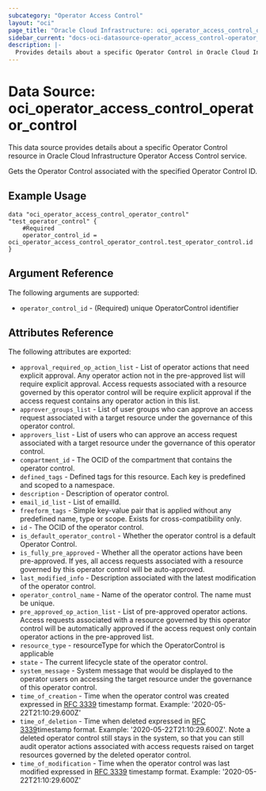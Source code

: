 ```yaml
---
subcategory: "Operator Access Control"
layout: "oci"
page_title: "Oracle Cloud Infrastructure: oci_operator_access_control_operator_control"
sidebar_current: "docs-oci-datasource-operator_access_control-operator_control"
description: |-
  Provides details about a specific Operator Control in Oracle Cloud Infrastructure Operator Access Control service
---
```


# Data Source: oci_operator_access_control_operator_control
This data source provides details about a specific Operator Control resource in Oracle Cloud Infrastructure Operator Access Control service.

Gets the Operator Control associated with the specified Operator Control ID.

## Example Usage

```hcl
data "oci_operator_access_control_operator_control" "test_operator_control" {
	#Required
	operator_control_id = oci_operator_access_control_operator_control.test_operator_control.id
}
```

## Argument Reference

The following arguments are supported:

* `operator_control_id` - (Required) unique OperatorControl identifier


## Attributes Reference

The following attributes are exported:

* `approval_required_op_action_list` - List of operator actions that need explicit approval. Any operator action not in the pre-approved list will require explicit approval. Access requests associated with a resource governed by this operator control will be require explicit approval if the access request contains any operator action in this list.  
* `approver_groups_list` - List of user groups who can approve an access request associated with a target resource under the governance of this operator control.
* `approvers_list` - List of users who can approve an access request associated with a target resource under the governance of this operator control.
* `compartment_id` - The OCID of the compartment that contains the operator control.
* `defined_tags` - Defined tags for this resource. Each key is predefined and scoped to a namespace. 
* `description` - Description of operator control.
* `email_id_list` - List of emailId. 
* `freeform_tags` - Simple key-value pair that is applied without any predefined name, type or scope. Exists for cross-compatibility only. 
* `id` - The OCID of the operator control.
* `is_default_operator_control` - Whether the operator control is a default Operator Control. 
* `is_fully_pre_approved` - Whether all the operator actions have been pre-approved. If yes, all access requests associated with a resource governed by this operator control  will be auto-approved. 
* `last_modified_info` - Description associated with the latest modification of the operator control.
* `operator_control_name` - Name of the operator control. The name must be unique.
* `pre_approved_op_action_list` - List of pre-approved operator actions. Access requests associated with a resource governed by this operator control will be automatically approved if the access request only contain operator actions in the pre-approved list.        
* `resource_type` - resourceType for which the OperatorControl is applicable
* `state` - The current lifecycle state of the operator control.
* `system_message` - System message that would be displayed to the operator users on accessing the target resource under the governance of this operator control.
* `time_of_creation` - Time when the operator control was created expressed in [RFC 3339](https://tools.ietf.org/html/rfc3339) timestamp format. Example: '2020-05-22T21:10:29.600Z' 
* `time_of_deletion` - Time when deleted expressed in [RFC 3339](https://tools.ietf.org/html/rfc3339)timestamp format. Example: '2020-05-22T21:10:29.600Z'. Note a deleted operator control still stays in the system, so that you can still audit operator actions associated with access requests raised on target resources governed by the deleted operator control. 
* `time_of_modification` - Time when the operator control was last modified expressed in [RFC 3339](https://tools.ietf.org/html/rfc3339) timestamp format. Example: '2020-05-22T21:10:29.600Z' 

